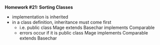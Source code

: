 <b>Homework #21: Sorting Classes</b>
<br>
<ul>
<li> implementation is inherited </li>
<li> in a class definition, inheritance must come first
<ul>
<li> i.e. public class Mage extends Basechar implements Comparable </li>
<li> errors occur if it is public class Mage implements Comparable extends Basechar </li>
</ul>
</li>
</ul>